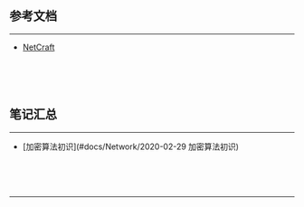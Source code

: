 ## 参考文档

---

* [NetCraft](https://www.netcraft.com/)



<br/><br/><br/>



## 笔记汇总

---

* [加密算法初识](#docs/Network/2020-02-29 加密算法初识)



<br/><br/><br/>

---

